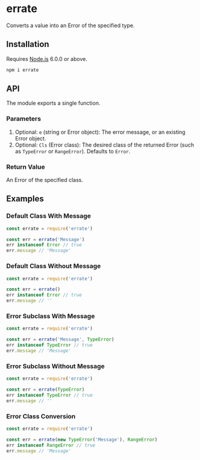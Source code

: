 # errate

Converts a value into an Error of the specified type.

## Installation

Requires [Node.js](https://nodejs.org/) 6.0.0 or above.

```bash
npm i errate
```

## API

The module exports a single function.

### Parameters

1. Optional: `e` (string or Error object): The error message, or an existing Error object.
2. Optional: `Cls` (Error class): The desired class of the returned Error (such as `TypeError` or `RangeError`). Defaults to `Error`.

### Return Value

An Error of the specified class.

## Examples

### Default Class With Message

```javascript
const errate = require('errate')

const err = errate('Message')
err instanceof Error // true
err.message // 'Message'
```

### Default Class Without Message

```javascript
const errate = require('errate')

const err = errate()
err instanceof Error // true
err.message // ''
```

### Error Subclass With Message

```javascript
const errate = require('errate')

const err = errate('Message', TypeError)
err instanceof TypeError // true
err.message // 'Message'
```

### Error Subclass Without Message

```javascript
const errate = require('errate')

const err = errate(TypeError)
err instanceof TypeError // true
err.message // ''
```

### Error Class Conversion

```javascript
const errate = require('errate')

const err = errate(new TypeError('Message'), RangeError)
err instanceof RangeError // true
err.message // 'Message'
```
